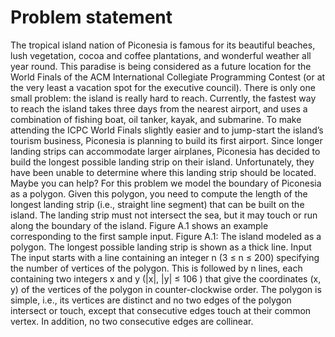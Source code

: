 # Problem statement
The tropical island nation of Piconesia is famous for its beautiful beaches, lush vegetation, cocoa and coffee plantations, and wonderful weather all year round. This paradise is being considered as a future location for the World Finals of the ACM International Collegiate Programming Contest (or at the very least a vacation spot for the executive council). There is only one small problem: the island is really hard to reach. Currently, the fastest way to reach the island takes three days from the nearest airport, and uses a combination of fishing boat, oil tanker, kayak, and submarine. To make attending the ICPC World Finals slightly easier and to jump-start the island’s tourism business, Piconesia is planning to build its first airport. Since longer landing strips can accommodate larger airplanes, Piconesia has decided to build the longest possible landing strip on their island. Unfortunately, they have been unable to determine where this landing strip should be located. Maybe you can help? For this problem we model the boundary of Piconesia as a polygon. Given this polygon, you need to compute the length of the longest landing strip (i.e., straight line segment) that can be built on the island. The landing strip must not intersect the sea, but it may touch or run along the boundary of the island. Figure A.1 shows an example corresponding to the first sample input. Figure A.1: The island modeled as a polygon. The longest possible landing strip is shown as a thick line. Input The input starts with a line containing an integer n (3 ≤ n ≤ 200) specifying the number of vertices of the polygon. This is followed by n lines, each containing two integers x and y (|x|, |y| ≤ 106 ) that give the coordinates (x, y) of the vertices of the polygon in counter-clockwise order. The polygon is simple, i.e., its vertices are distinct and no two edges of the polygon intersect or touch, except that consecutive edges touch at their common vertex. In addition, no two consecutive edges are collinear.
